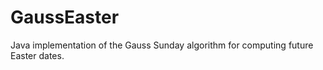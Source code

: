 # GaussEaster
Java implementation of the Gauss Sunday algorithm for computing future Easter dates. 
